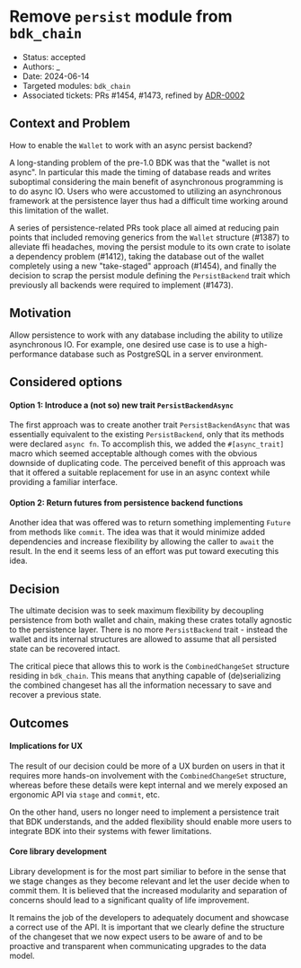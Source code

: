 # Remove `persist` module from `bdk_chain`

* Status: accepted
* Authors: _
* Date: 2024-06-14
* Targeted modules: `bdk_chain`
* Associated tickets: PRs #1454, #1473, refined by [ADR-0002](./0002_persisted.md)

## Context and Problem

How to enable the `Wallet` to work with an async persist backend?

A long-standing problem of the pre-1.0 BDK was that the "wallet is not async". In particular this made the timing of database reads and writes suboptimal considering the main benefit of asynchronous programming is to do async IO. Users who were accustomed to utilizing an asynchronous framework at the persistence layer thus had a difficult time working around this limitation of the wallet.

A series of persistence-related PRs took place all aimed at reducing pain points that included removing generics from the `Wallet` structure (#1387) to alleviate ffi headaches, moving the persist module to its own crate to isolate a dependency problem (#1412), taking the database out of the wallet completely using a new "take-staged" approach (#1454), and finally the decision to scrap the persist module defining the `PersistBackend` trait which previously all backends were required to implement (#1473).

## Motivation

Allow persistence to work with any database including the ability to utilize asynchronous IO. For example, one desired use case is to use a high-performance database such as PostgreSQL in a server environment. 

## Considered options

#### Option 1: Introduce a (not so) new trait `PersistBackendAsync`

The first approach was to create another trait `PersistBackendAsync` that was essentially equivalent to the existing `PersistBackend`, only that its methods were declared `async fn`. To accomplish this, we added the `#[async_trait]` macro which seemed acceptable although comes with the obvious downside of duplicating code. The perceived benefit of this approach was that it offered a suitable replacement for use in an async context while providing a familiar interface.

#### Option 2: Return futures from persistence backend functions

Another idea that was offered was to return something implementing `Future` from methods like `commit`. The idea was that it would minimize added dependencies and increase flexibility by allowing the caller to `await` the result. In the end it seems less of an effort was put toward executing this idea.

## Decision

The ultimate decision was to seek maximum flexibility by decoupling persistence from both wallet and chain, making these crates totally agnostic to the persistence layer. There is no more `PersistBackend` trait - instead the wallet and its internal structures are allowed to assume that all persisted state can be recovered intact.

The critical piece that allows this to work is the `CombinedChangeSet` structure residing in `bdk_chain`. This means that anything capable of (de)serializing the combined changeset has all the information necessary to save and recover a previous state.

## Outcomes

#### Implications for UX

The result of our decision could be more of a UX burden on users in that it requires more hands-on involvement with the `CombinedChangeSet` structure, whereas before these details were kept internal and we merely exposed an ergonomic API via `stage` and `commit`, etc.

On the other hand, users no longer need to implement a persistence trait that BDK understands, and the added flexibility should enable more users to integrate BDK into their systems with fewer limitations.

#### Core library development

Library development is for the most part similiar to before in the sense that we stage changes as they become relevant and let the user decide when to commit them. It is believed that the increased modularity and separation of concerns should lead to a significant quality of life improvement.

It remains the job of the developers to adequately document and showcase a correct use of the API. It is important that we clearly define the structure of the changeset that we now expect users to be aware of and to be proactive and transparent when communicating upgrades to the data model.
